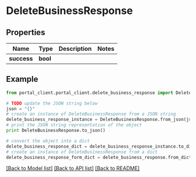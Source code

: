 # DeleteBusinessResponse


## Properties
Name | Type | Description | Notes
------------ | ------------- | ------------- | -------------
**success** | **bool** |  | 

## Example

```python
from portal_client.portal_client.delete_business_response import DeleteBusinessResponse

# TODO update the JSON string below
json = "{}"
# create an instance of DeleteBusinessResponse from a JSON string
delete_business_response_instance = DeleteBusinessResponse.from_json(json)
# print the JSON string representation of the object
print DeleteBusinessResponse.to_json()

# convert the object into a dict
delete_business_response_dict = delete_business_response_instance.to_dict()
# create an instance of DeleteBusinessResponse from a dict
delete_business_response_form_dict = delete_business_response.from_dict(delete_business_response_dict)
```
[[Back to Model list]](../README.md#documentation-for-models) [[Back to API list]](../README.md#documentation-for-api-endpoints) [[Back to README]](../README.md)


